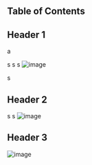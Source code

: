 ## Table of Contents  

## Header 1
a

s
s
s
![image](https://github.com/user-attachments/assets/5ae3628f-c16c-4415-9e8d-4942f37b7b70)

s
## Header 2
s
s
![image](https://github.com/user-attachments/assets/07919931-37b6-4955-bdd2-70735579b606)

## Header 3

![image](https://github.com/user-attachments/assets/97931193-3bb7-4ee4-84b8-59d8b12c5ff5)

# 
